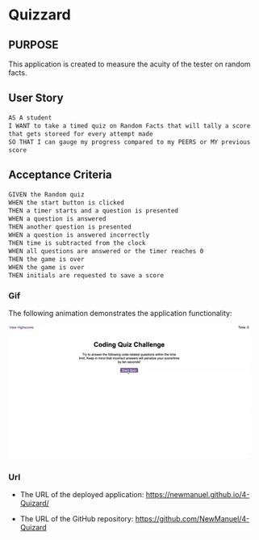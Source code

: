 # Quizzard




## PURPOSE

This application is created to measure the acuity of the tester on random facts.

## User Story

```
AS A student
I WANT to take a timed quiz on Random Facts that will tally a score that gets storeed for every attempt made
SO THAT I can gauge my progress compared to my PEERS or MY previous score

```

## Acceptance Criteria

```
GIVEN the Random quiz
WHEN the start button is clicked
THEN a timer starts and a question is presented
WHEN a question is answered 
THEN another question is presented
WHEN a question is answered incorrectly
THEN time is subtracted from the clock
WHEN all questions are answered or the timer reaches 0
THEN the game is over
WHEN the game is over
THEN initials are requested to save a score
```

### Gif

The following animation demonstrates the application functionality:

![A user clicks through an interactive coding quiz, then enters initials to save the high score before resetting and starting over.](./04-web-apis-homework-demo.gif)

### Url


* The URL of the deployed application: https://newmanuel.github.io/4-Quizard/

* The URL of the GitHub repository: https://github.com/NewManuel/4-Quizard